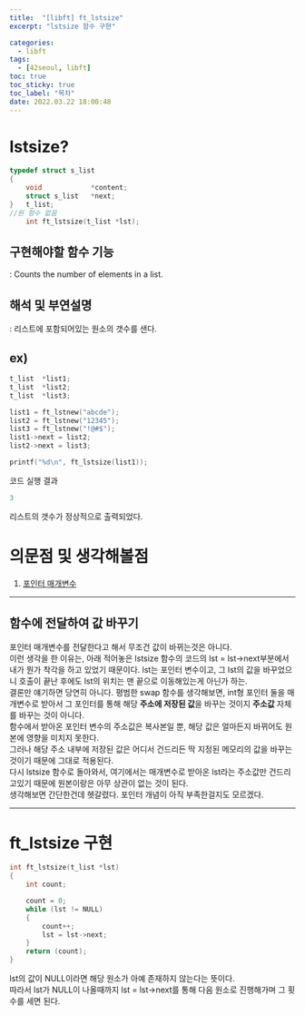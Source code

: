 ```yaml
---
title:  "[libft] ft_lstsize"
excerpt: "lstsize 함수 구현"

categories:
  - libft
tags:
  - [42seoul, libft]
toc: true
toc_sticky: true
toc_label: "목차"
date: 2022.03.22 18:00:48
---
```


# lstsize?

```c
typedef struct s_list
{
	void			*content;
	struct s_list	*next;
}	t_list;
//원 함수 없음
    int ft_lstsize(t_list *lst);
```

## 구현해야할 함수 기능    
:  Counts the number of elements in a list.    

## 해석 및 부연설명    
:  리스트에 포함되어있는 원소의 갯수를 샌다.    

## ex)    
```c
t_list	*list1;
t_list	*list2;
t_list	*list3;

list1 = ft_lstnew("abcde");
list2 = ft_lstnew("12345");
list3 = ft_lstnew("!@#$");
list1->next = list2;
list2->next = list3;

printf("%d\n", ft_lstsize(list1));
```
코드 실행 결과
```c
3
```
리스트의 갯수가 정상적으로 출력되었다.    

# 의문점 및 생각해볼점    
1. [포인터 매개변수](#함수에-전달하여-값-바꾸기)    

***

## 함수에 전달하여 값 바꾸기
포인터 매개변수를 전달한다고 해서 무조건 값이 바뀌는것은 아니다.    
이런 생각을 한 이유는, 아래 적어놓은 lstsize 함수의 코드의 lst = lst->next부분에서 내가 뭔가 착각을 하고 있었기 때문이다. lst는 포인터 변수이고, 그 lst의 값을 바꾸었으니 호출이 끝난 후에도 lst의 위치는 맨 끝으로 이동해있는게 아닌가 하는.    
결론만 얘기하면 당연히 아니다. 평범한 swap 함수를 생각해보면, int형 포인터 둘을 매개변수로 받아서 그 포인터를 통해 해당 **주소에 저장된 값**을 바꾸는 것이지 **주소값** 자체를 바꾸는 것이 아니다.    
함수에서 받아온 포인터 변수의 주소값은 복사본일 뿐, 해당 값은 얼마든지 바뀌어도 원본에 영향을 미치지 못한다.    
그러나 해당 주소 내부에 저장된 값은 어디서 건드리든 딱 지정된 메모리의 값을 바꾸는 것이기 때문에 그대로 적용된다.    
다시 lstsize 함수로 돌아와서, 여기에서는 매개변수로 받아온 lst라는 주소값만 건드리고있기 때문에 원본이랑은 아무 상관이 없는 것이 된다.    
생각해보면 간단한건데 헷갈렸다. 포인터 개념이 아직 부족한걸지도 모르겠다.    

***

# ft_lstsize 구현

```c
int	ft_lstsize(t_list *lst)
{
	int	count;

	count = 0;
	while (lst != NULL)
	{
		count++;
		lst = lst->next;
	}
	return (count);
}

```
lst의 값이 NULL이라면 해당 원소가 아예 존재하지 않는다는 뜻이다.    
따라서 lst가 NULL이 나올때까지 lst = lst->next를 통해 다음 원소로 진행해가며 그 횟수를 세면 된다.    
